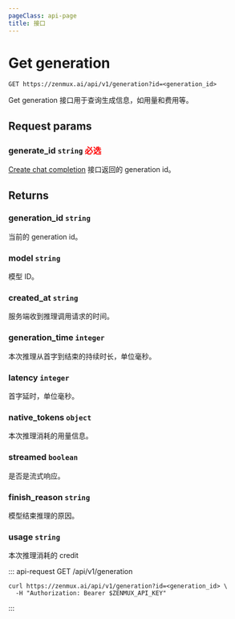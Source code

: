 ```yaml
---
pageClass: api-page
title: 接口
---
```


# Get generation

```
GET https://zenmux.ai/api/v1/generation?id=<generation_id>
```

Get generation 接口用于查询生成信息，如用量和费用等。

## Request params

### generate_id `string` <font color="red">必选</font>

[Create chat completion](../openai/create-chat-completion.md) 接口返回的 generation id。

## Returns

### generation_id `string`

当前的 generation id。

### model `string`

模型 ID。

### created_at `string`

服务端收到推理调用请求的时间。

### generation_time `integer`

本次推理从首字到结束的持续时长，单位毫秒。

### latency `integer`

首字延时，单位毫秒。

### native_tokens `object`

本次推理消耗的用量信息。

### streamed `boolean`

是否是流式响应。

### finish_reason `string`

模型结束推理的原因。

### usage `string`

本次推理消耗的 credit


::: api-request GET /api/v1/generation


```Shell
curl https://zenmux.ai/api/v1/generation?id=<generation_id> \
  -H "Authorization: Bearer $ZENMUX_API_KEY"
```

:::
